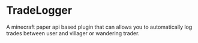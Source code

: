 # TradeLogger
A minecraft paper api based plugin that can allows you to automatically log trades between user and villager or wandering trader.
